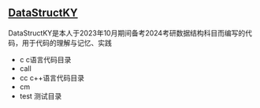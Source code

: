 ## [DataStructKY](https://github.com/f-hy/DataStructKY)

DataStructKY是本人于2023年10月期间备考2024考研数据结构科目而编写的代码，用于代码的理解与记忆、实践

- c c语言代码目录
- call
- cc c++语言代码目录
- cm
- test 测试目录